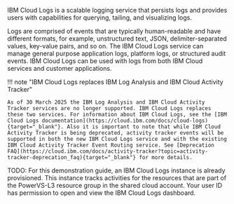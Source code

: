 IBM Cloud Logs is a scalable logging service that persists logs and provides users with capabilities for querying, tailing, and visualizing logs.

Logs are comprised of events that are typically human-readable and have different formats, for example, unstructured text, JSON, delimiter-separated values, key-value pairs, and so on. The IBM Cloud Logs service can manage general purpose application logs, platform logs, or structured audit events. IBM Cloud Logs can be used with logs from both IBM Cloud services and customer applications.

!!! note "IBM Cloud Logs replaces IBM Log Analysis and IBM Cloud Activity Tracker"

    As of 30 March 2025 the IBM Log Analysis and IBM Cloud Activity Tracker services are no longer supported. IBM Cloud Logs replaces these two services. For information about IBM Cloud Logs, see the [IBM Cloud Logs documentation](https://cloud.ibm.com/docs/cloud-logs){target="_blank"}. Also it is important to note that while IBM Cloud Activity Tracker is being deprecated, activity tracker events will be supported in both the new IBM Cloud Logs service and with the existing IBM Cloud Activity Tracker Event Routing service. See [Deprecation FAQ](https://cloud.ibm.com/docs/activity-tracker?topic=activity-tracker-deprecation_faq){target="_blank"} for more details.

TODO: For this demonstration guide, an IBM Cloud Logs instance is already provisioned. This instance tracks activities for the resources that are part of the PowerVS-L3 resource group in the shared cloud account. Your user ID has permission to open and view the IBM Cloud Logs dashboard.
